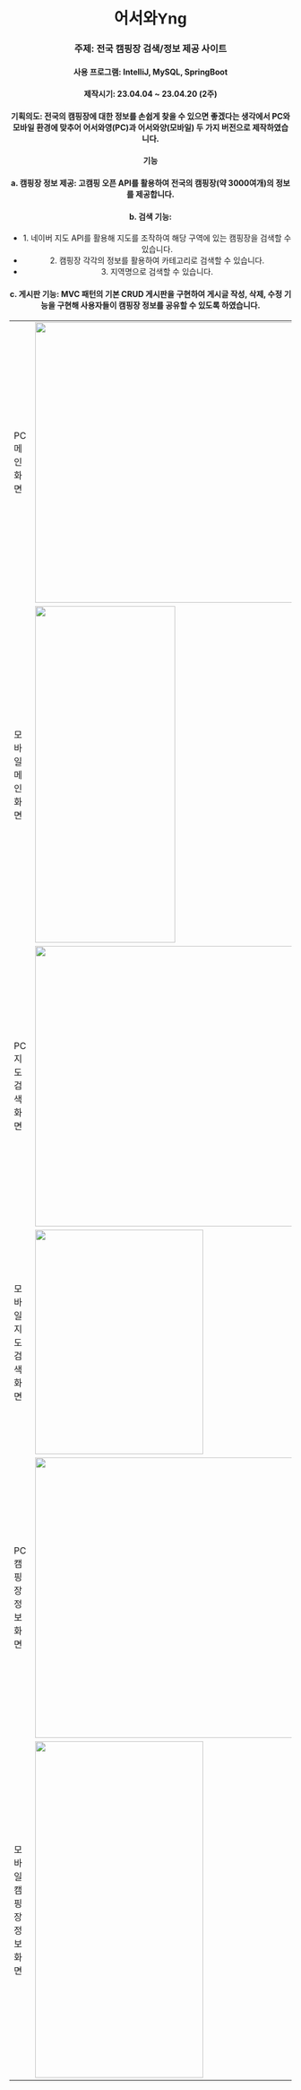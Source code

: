 <h1 style="text-align:center;font-family: Arial, sans-serif;">어서와Yng</h1>
<div style="text-align:center;"><h3>주제: 전국 캠핑장 검색/정보 제공 사이트</h3></div>
<div style="text-align:center;"><h4>사용 프로그램: IntelliJ, MySQL, SpringBoot</h4></div>
<div style="text-align:center;"><h4>제작시기: 23.04.04 ~ 23.04.20 (2주)</h4></div>
<div style="text-align:center;"><h4>기획의도: 전국의 캠핑장에 대한 정보를 손쉽게 찾을 수 있으면 좋겠다는 생각에서 PC와 모바일 환경에 맞추어 어서와영(PC)과 어서와양(모바일) 두 가지 버전으로 제작하였습니다.</h4></div>
<div style="text-align:center;"><h4>기능</h4></div>
<div style="text-align:center;"><h4>a. 캠핑장 정보 제공: 고캠핑 오픈 API를 활용하여 전국의 캠핑장(약 3000여개)의 정보를 제공합니다.</h4></div>
<div style="text-align:center;"><h4>b. 검색 기능:</h4></div>
<div style="text-align:center;">
<ul>
    <li>1. 네이버 지도 API를 활용해 지도를 조작하여 해당 구역에 있는 캠핑장을 검색할 수 있습니다.</li>
    <li>2. 캠핑장 각각의 정보를 활용하여 카테고리로 검색할 수 있습니다.</li>
    <li>3. 지역명으로 검색할 수 있습니다.</li>
</ul>
</div>
<div style="text-align:center;"><h4>c. 게시판 기능: MVC 패턴의 기본 CRUD 게시판을 구현하여 게시글 작성, 삭제, 수정 기능을 구현해 사용자들이 캠핑장 정보를 공유할 수 있도록 하였습니다.</h4></div>
<table><tr>
            <td><div>PC메인 화면</div></td>
            <td><img src="https://lh3.googleusercontent.com/fife/APg5EOae0NwFm6qdVReM6ZfrVvc8PDLN0P2DnLJEwIgQihb5SqPeEUL0CLwOfP8HuOzEh3gD5CEKSJ6GjHFrNJoCL2-xq17xTkNUZ18s_KpsJyL7G8ugHsE0bgV_wqF0WUsgvp6xjiAWUdTQlan8X9U2O3p3a3NpzQotUXO1ZYAAYx0TynNVFPD2Wj3iy4GDfdHNddA-gaMFo7OAlm-KyEhXR_IrVc2UFFKDAqhIDdQqzh4JdTnCSly3EJbsq2osVN3BEplKkQ7TEONnGiG6MNX-OtolgmIM_I9ziuygAsJ-X1Gutun811aNxQ_octhOlf6uV1s6bEtWE0gBYym5hKV60zJ7ZTt7JEmQM4wpb120tC74lystLnIk6zJDPOZn6ErYnDSFpF-CEK88qfxVSiqTusZXIjulw0N252-qlMfUEa_OGwXjFpeKbsJ13noXtdDbV1p4xZKX3Y6xG-2zLOWd8TQ7ZI36ko1UjDxxccIJ3Xxe2mNPtY0jcHLsgVKQjCNsjeQYM8wntUAxSEqgyqwmv7nb_kF2tvmRDLNoqxGaxkNxU5ZpFrODBPQc7eJjr38aL2G8bPtFPEfHJGUoHpxhUd6jbXUEwmWOJf7-qwbk1atoUKpO0FRlM_O2C0W9_JLX9fCfIwPN_9JKEVu24WtBI8eiJperVGHYpD-BadAfCX9XICTSK45QEML7xGk_o1s7JiCBF6bRP9qLpPJ2iW7oq_Cw0bOrht-DH6qfjUIq2zR_VOItNMeBVjmIUwycAEJeqnBMlponWXNSR7fEmJmeVsFFiLCMtn6GdR9Jg9Vru-rjSfMO3W-3M4D3wh8UmfclK8Ihxcv_woaEESM3iIofDNE2H0NReBGJVU_dCtstF4OLWUL1-8ftoFz8_9iN9zb_uExxq-Ja_MCrNvlauVVct25Pyd_FiPzjECEob95YmiIhbzMGml71nhE7x0BhFYp83ebkBlAbH_kKVtuVQCHElIhjYMhuGIVtr2rXnw653U9vrDKbxsoP6jP0Qc92FXhmto8kNy_qwnk228JgH_TAYzqhOt_bXe7rbXVow484MKIwds7uFVl6jc1ZHcSs1GgCFZj8iB4d5zPPOLGik6ODv4OtFYwgHePHCeyc4-E8Zc14sYUdH1x8rCUBkHFnzSmDs-yeYk4hxqXxlQ9FghIb5sPyJro9ptptgcWCO5gZFDBok_7DZLE714tCpWjOTZeLqfZn5_UbRATBe3I09wqwX8-GCNPiErsve1kn9iwVCKKgahHQn-x3Vl3OjpH5M1GMFm-FX216Ffwby8aWmF3SwYzizWNx4kcYaGPWO6KxFcqxOsvho2QL2KUcojrWqOI_7xYFVQi4YbzRHCkvDUXfeHL1IZo5PiNVzx5IksfnGmsSzSzadsDVcl1wRlCUTFiPpnsO5Wmx39nZ-JcAweGvG0lRQ2bfdDKoT31oGfNf-jf5ImRx6f3PxXhcmCE-TykHsellOwzBMcBrr9gwDUDA2aLVd6bjNFY6h0bvfWCIUpryLt0lr_FKDw=w2064-h969" width="500" height="500"/></td>
<tr>
<tr>
            <td><div>모바일메인 화면</div></td>
            <td><img src="https://lh3.googleusercontent.com/fife/APg5EObP8gg1DjYVBcKdJzU1flJkBnYoRgj5MBr9PmDta8Szri3lNkHr1JAXYC_pKrI8rZltv1LhtYEptlnNpt7ZR-T4FjYTUhQXzsLjTMdloqr6LuXID3RhVm_SGBWvvq3WCZPfW7rCi04ToA_3MVt1cf3vrvtYf7IOE2ZG4Ne9WVgHR49Uw4A3jiJHXGs6SVMhYtjjF_2v7_7y90L0_khjgbyTyf8DgkI42WZ68FMDWz3Bbnde4wlBWEsivqRqJRTBCXL_BdRYmSgjbOH6nMipWQ8vwXiZyFcdqOaMWk1Pzt5RtEXaqu6s8y5n6WMzjDLHStq6wt8qURIBMsqdB_2TT0tJcxYe9OZQ4YaUAc_ZIGYJJcViY5R0PuEZgsET5ikXtv_fRjFqy9srzbadG-B3_YVZvtlyQNjdNG1z1jEr4NuXO83ZijMtKzmzZAQevhFE9La4iW0MaQAQJy0uT8thx9sVJbFU82rGqpZ8p0aLWWt5Nq4QIQv8fkDzUsSrlRXDCLSOMP0Rk4NIlabEvog8-OJWtAJV0YIROQ-w1jmCRbAXadGhtLg83Mw8AZqot5Zg6-5V-MufC0RJuaEIbrBjIs4aodhfGi8LlpEfS8z-nmd6-oT_fWJec7kq6o4t7cd6xoUrap76n-UdYvwhGeht4A-DLmfe80Z7WR_UNQO8JhxXFWa2_F7vHugPCMkESOzFyTFJV4ZgUTQvPF8YnLJpa0jqjooMpKT-XDF1nYar6rT6AycZY39apmr0SpR2YAYoE_f3aLpivkRxy6PUV3cf91cVi71IJ3NXoeAlb0EATw91_BzLX6Xe7gtUzff6HVFfryRqUTqF5yqBSHDJ6Jshs7cbnUTWvinIc-WBveNH7NNisKPLdJxxh7TtNdmBihLAPRovSct9FgBHw6cOgHq410fLlORRxK1ov5ic-c5cacTHkncdPA3JjpZjzWzEfS7c_Bwys80tlq2gpkX-ZAcCKL36CHjqgThurrxWBP6Hos-8Baj2bhiktLWcDhqsvXJLTpY16yMkR1jFrQyhxw-w1ZDsrlLBLCfhCn-_s5Yd_DERQMjbw5Nsw5O_lcMcQCitadPdGkIdleEpAlwdtEsMxXBsYT8qqzExtMp39cEZNNHoMTsKTvSuouiGXs-7QygHjWxRepMUGlJ_7ADsqouP2SzBeO2QOaKcQKwm27YtpH1aODyl8IXGVpsPPt9ic_1Kju1do7KNblg9c468mtx5Wuwpo_Wk-sSDD_Qp6XV0bfOm-p6wUAawXoCKYimkfXq-RCxLnFkfOgpgpRHaYYYaH_uqvFs08Q-fomxaVDYu6I6HGPQOXpTMLjKWwg00OMLIJ274KlxcCNwjEpXF61l-O7NRQpbp7UZERYY634YacK-itcKgura_-ovOduLvr2z0DZVkkLF6079g2cD5yIawOt61fVbMOxI7_MnxKBpdZslTLq4AAS9PmHoprRlnrU5VDGlxWprDO-OjxeQkoJo=w1920-h937" width="250" height="600"/></td>
<tr>
<tr>
            <td><div>PC 지도 검색 화면</div></td>
            <td><img src="https://lh3.googleusercontent.com/fife/APg5EOa9S-LpTzhz0e4JaDokCkJx2wcxGVv5s420Of_H5udCgK7Gz1oglmXtCU0t0LLHtuOCz3VQARZxLppBVmEvT98JLZcjFvp6Le1r-fARfZv6ZEBi2_l1WsOwVPDbpllwqDoM2CGtoI_iN-Mkwv09rK86ZpGFAWdL-rM_j_P6T-KycLyzBJlBShXTjt1PVhYIepQtKjK-rpE2tb7d_a-vmI4g9WemFAnDGQtZpMXeQmcf7jpNnAdpBBUipSYJRqgLhnXvaHVLqj9tW61GPcco6fV7DTymj2iqT_aSA3vKS1fOTeuV0gXV-Svbnsi-vha4hphzkLVkbyj5MNwQqwcGFZVC29M5QMCkUNy0Oe1QUS19bagK0Am3LoRq-iS-h8JJH7d6M6gg4-dqjqGsOj1sBN40_onOSwr8PysqBRKQbTYnM12LZV3kh6oBOgCFvJRTVsFl-B2EM0jL7yp87kg_a3Wf7ULelcqIcO5byZU_4IUF-sgQcxCveJrCGHpAVTvH1zUA_PCGFzqTKoDWMNjI2VPKNG_cNFRy8rI-phYt0__grBv7_9XdTALZtNJQhuHIXbG3BXi7m81-Oaua85wpmCBZrbTpDHztRqu-BcM2uEdUQLjpgGbke_r3fVeKGdRSfv3kcF39yM7w7RZB5lJy7Mu4fV3yXlXcWpyznMgUhrqx-RK7GZce6HLC7-n6WM90QFXWv6C9wvlPMqp1J2p2jaXWXaPMi_0V_6AQTWBeXzJj7uk-7sj37HD0H-jlFZ6ZV5cwmELJkkmkiBqY2MBnlvKLarmvLzoJxstSdAbMKrL0ui7Nry7vER1ndHixZh9uUbLGCSgwo1re0qAytDo6hzC3umtcvwXVAOur-U50UmwTuxVQYK17UOKR09QeJBdPC_FWYl2Gtd_Jnnl2e94HJEBo6jJ-1UdWNnxoCg6pujVvmgykfokGJ_FKnvMYsBpJGslw_9ifnNgRKScnM7J8g9KSUxRfaqDAudjfBOq2sMzHBH8N9Y2YvFwNK4LTer1UM9LYR0cp07W9Urjj1U13om81S5J0ElSP_OU-NGG7azZ6XMJaVU8prcjeGS0prEmLkQvdmxGl1ITb7tDEyxo67ffq8ZmGT7MCsUtp_JS26_AeAE4Xlmjiwwf8zkjC5yTgVhK02GDX_9QC3sXqpO3219n9v8sduV1TgSEqywZ1xLuAG86phtg8vwLOYlf_Eh1tUaGsk8APgV-zzbHT4sXamibCdbE27R_1sYyUHxTcHvITcpgM0faCgBhJV4TnFeM_PdC3uo60rOzNyhBo90atm8RHa8Tel6DHWBWFsyu8tmq2MG_HU23iXQaAu9sVwjCLm5331ahvmVAJaTfRebmLgCSUR43rCAb9CPTt3D3Faju_K2rhCFJDFHSf2KymLKWvtMX-Rf0bEvhNsl51t7VtfBQPNmK6wus03ugGKasQoyLtd-PU3QwwwoZWzIj3LEbjmh_yZ4W4HbV7YKQg8vvSUGgCugA4eS-wKNrzpAiJbyD8yZEstUGqwg=w2560-h969" width="500" height="500"/></td>
</tr>
<tr>
            <td><div>모바일 지도 검색 화면</div></td>
            <td><img src="https://lh3.googleusercontent.com/fife/APg5EObHE7cZnxLXPOZevugxj7j84WvxPbehK3IkJ5nKGmNPgNJr2bniQGxaH1ahvuQMnKv58d-Ez6xcSHYKsKoZDedFlIBXxP7f9gYaDEsV-TgHqawvtRox912iPU0e0YkhraTIzrMD1v9r5qznf47lHKTw339yh-y-zvAO4EH-O5UQF9dAYQzAR1aOKZv0L8J1tfaPBJd_KWpSU0QtQDjijGdLCNhusnZxSYKKxtX9sFblZBT-q1caT5XUbAZCisYNtnGcdvb9lObW7tP9GfKc9Re0y3-dRLrYEFV8LhvbAnevxT6aQOuHG3mY67m2P-FgX-7gaLKsbYiOEDXlfEPk6JkKEQFdB2YwdkdueJf950ArRvb_frFzsAIF94vqA-r-kIMQQeTaCbFDptpUetylRZr5jYTAqmf4AbOPgyapv_fjG2eiwcQ8_Csif3W1yxpK3NjHisZy0fQkF0pg-kProm2LX8cSr8e4WOfcbnrxdTXDGgMFxYi01pFwaopaZe5Gcn7mNrY4I7B8Ggx4Fdln-6XZGfXGdlLi-VTRPy8f694p0fDynySgN4CeHZ6sbgdkFRTPM18Bdf3ED8pZqVmzeVb2Vnk3n8fclbT7YPdvAYEN7Xq6ME8-zXbX9FGuLiVpVjnszx5DNKVIy21-uo_LSe7R63GQ9E9W8RIHXI7nB_JYxCqr43HcrS3iCqAjM-uBxV7E-3cvb0GEbA2XCKAJZytKeCVprOuvrwGvHOQLdQx1CAG8YcKJHFINHtp3_IeuvtkpQNZVfyNf71JqDosC3Id9XUJONsNvc-ParPQVRmZNNOZd8TJZoxMaQilgNRzCCg6YGLiKKKWa4BlfO2ovCC7SJd1RNAnHqwVs6eEczuOCRC4ZAftrbmZ7H72eQoB7oNIJNQKMqet1sKawTcwD8aOAxTL1Zylo4TAE7H6wzuCszTcNLjRJtbbjZk-VGtF-49KoRHA9rMIsUjtIaUJfO2msQ-9LUb5yc7TmZsIEoc8S5iVKdvAbX_PY6-18i5FNBh_aQNiiB6UOwLmNPUjQuS9QLCq-Be-lPNG-eZmMVVnly2Z8lNJ7DRJT-hxI9RKF7RSkWFTv_ncrPh64wqySKs_2v-L43THGzRjtnn3nhFUc5YSX4_AOnxWbN4ZXK2LAvWrDAK_F91mPw3LRy2T4RZfTGRXKQHYKy3apktv_o6BmqtKVf0wcBVhTy_eCKKkt3FJ5EbtsUemtr-320hDwYijrtHtHb0ZAy1O5JbV5_05zc0sRb0J-S7znayKBL2jHDHRTdIrK9kZHfnvpn5RTG46psSifIOBrM0xOEOibrdf9AlPSevyINkj4qfzGzdLbYn5-_YBM_iIeTYvSsoykVLTosrijxA4zpU8tKPZwLCJpR0HUQKLWM4VGrIQN-utYtijdk-LW8mSa7_NgkwwEYfv2xBrf8xmB7daoxY8M1Or1o0oKfAxiAf7Fr6Dd-C6g0XvT76f63vtYvcslgyKPuDvXoapzC07gTrIIj_rCQg7YgY2GpUjvkw=w2064-h969" width="300" height="400"/></td>
</tr>
<tr>
            <td><div>PC 캠핑장 정보 화면</div></td>
            <td><img src="https://lh3.googleusercontent.com/fife/APg5EOZzBXC61BzH2DF__zY1LJN7F7bICMAM_R_Yjw3NWrBIjMXJUA9yg39QfGhwDE9FBbp7vsruVhCnzTPdyqNdpJkPZkeZeDJBN4pM1EsUilcEKjq3n0LPo_84YW51aCRvhfEIMrP6FN92wc8vmr8kvkUvzePRM-LuOChe30NgsqXnXpygkJiODF7VGEmMDUn3SNEaRcoeo5ttAIZgnPBt25zotLkIxtTNuQ38AD96KYFAe6w2fgVVWoouoK3Q6hEiY_9S3qIsWOBKWuSHkLjTw4F7y9rDR-pOX9vxnPAeUSFO0SxL3bgMvZygb5y7gXoc07-yp1Q1RBaE57W_zeF5AzJtQu-zlYDgfkLmI7DbGyOCBufM0O6onLEJHr_6C3pBSMTh2-mVqVGFzlqaen6deUErFmICDRASSKBKCTZfiKLYDJxd89Lyzmt0KcGBHm4o0GxBsW1o9-HaT8DuxyoskwKZu8BhYnqver2JEdUiFGiffk49QBGDPZrZcZzIIJIcZsUAnAbaAvPJbmpC2iJLCPAMft9wnXYrr1UYPhKDVb_HwvUzNO6Z2tObzQx71ga0_1g8blurBlMP5oeZ69jwAKsAZexVt4E5i_8yldPvx_dsQXgK-sUhkizv7CfZCkW_cLn5aSEnJ2hHYstQWhs3XO0xb2Jp12kZmMAHQPNTjhYFczDra-ouy7suDhdIaqaIsm5GUvBd0683UocN2bK0PkVSXNLL3gbbneDAXH-ov7wy4ikbbQnFZZQeKnoht9WOKwH29DIxndQhQw_EqMK2NSgxmPfC0wanyIDBAt_968PKBonfXEiebPgWTmvMJv2QfqHK04qXUAgj-XbneyBcqY0AH_hxSvbT53B9P6QArwLiQXSw1XYhzTU0EHFfBo7o5eS2iGWhsAttRoC96bSJacUnyf1TJFKHgIc7HLthAXlBmua-7BbCR_UzWJGjlnq3x1741kyqh1zGeVbr8yWwSxEBJFlfRApT1iT52TnelpeMqxSNp5Wc89GVLGmonMK9efZgujSM1WKfHL6uS9reGa7_XSnQU2rstFvVMNewBmk5yZUcGPwO88mYIBjqIbsQVgxt2dKannDyEbYJXg_ztBg5pAWqCu3WKeKMLbzhXrydtkiNtP-SgunkCA6HaOr3ZZKRWsncbw8xPmFtT1WS8fqPFNk7BY_iyP9-FJqaowFhC7kRl-VQ2g5kcSKXDP2zJvF7QBEC9kF5VDaviHRU_PBOJvw6vTwDoqJq2udHo8GmXz_UuS7QWXAyvlTh5WPOlXh3jIA5pMnhSokYXBan5JZ3o-ByEKH3cFIUHS4iezyIED8L-cgwlFdkZADtgAo8ZaTHoyJqCpcTdcEfUOXD77N7F-Mt893rsYVLG9wrxgyxJl8H0nV9BNS1mWR-bjZfE4wp7gcCMPFeAO-LJJ51sXYchW5MTxW47EUuZw49MFV_r-cxjlbVsp6UeSlK8RuNQ1H4M8JfeEqlOK18x9bjCfsX-Zdk2TyDaOHrNd0g_I3bnkDaVyJ7VQ=w2560-h969" width="500" height="500"/></td>
</tr>
<tr>
            <td><div>모바일 캠핑장 정보 화면</div></td>
            <td><img src="https://lh3.googleusercontent.com/fife/APg5EObPQJtxQPdLcn809Mb0hHXL_IcYo1o9YiEiWNRzysbqtN8dBdVl6qgzMSVuRsdZDpv9oUa34dZTNpLcHhGRZ_wEILcxn-9pyGeQQloGn4teT8BjfKEkGSr4hg-bPo-sI7uWc-P89YVvXtmkmw7zR-zYVeOzfjcYaaux0pmnO-AWyvXfYaxaWKAoa2HPM7W18MTtFh5UaKw0zP57p1RfgsISmjMkDtxKP8duooEp5MmkRNvB533f-jg6g8oErj0mlv20yzaRpJynjfKmlefgyEuPxRLRJ6ZAqpNxdM6sf-_pa04aEHWz4AKGrkB6Nd1Jf0V_zY32DNvMPZ09H0NWmwB6FM_-BKoZi5jxoB-uDIkl3qL4grilPuWH1tw2S4EhTvNo1l0WJvzc1FCwwmlWoPjQJ6YzcUR2W2W47FzFuNOiFhCwu3tQ5FODK3nlOjkr1-x3Ys53-bCAjEFKo5liolNTpIqrcm2Mx8yijNPk1wF85P9-UAkXti8CRY97e5By4hA3AssJBJ8CT9kSYReh4pKQKqHMoRF4dGyO_p8WaWnZgnqnD1e6y0UbcCvRgFVCSmakVhCFhKvkMSf-L0FauEF19m2CQQh_g3Yvxb5sKngQtJgTIVo1UyA5phdOt8WtYK4nkH4CDTW5aQVDsGRtbvGIi2PrLrzmgv2O0kIyqyp1j2Viu3yUsoW5AN9OuNsz6IbsCAGb4NQO7KMca75xhGbM7XfYVCADgaBnhtH26uVxOzX76lZnCGQ9MBtVS3z3cvFJImGibLIW-2PsBpPRujOO6es_b75ts6028rnRzXBMYVaXyptEFpDsjhY-cU-BW5YjdsYi3sk5xgqWdAV3_u60_wwMUq4WHny0UVImuo3zhL7SQ8kKLwxGVQbOuycNgRxrBCe1tn7cNjRsukFMYYFm1y2eFsOqVJFcjd0UN5lQOGhtywm89NctkVjQRif1BYgzQvtWzU5A1IfVca23YebKonBOZAJYEgD9hKmvQMQSMOHKjJQzXhbG73Ovy0k_BbW71Hgagf_BCC4b24WBGpOI62h3V8Raz41Gog5LSwDZUiUObLQ-8ywmTZZzlA-X2yHiptZ9hAuH64-3rnI1cVsPVcCTHTEhLxPBIABsH90HbD-S1umgbn1vymHN6smIGESrTegz9fxJSm2_ohRca5L1B1VZcDh3NgGn-7xE44jyeKIXiiS9BI_LEVBzzA3ZJz1lwKU6fioQGn9o0HDhkhAeR3_zU87UfYxOPfg5nAfpqGsGjbEJtzXFqG5h5aazxerHsecbFh6H3QZVgIB_BOwa-NFQYBOEZnDipnd4Ae3rn-KbZtf7LrSo3Wg1MBCq2koK5IG3iM6ENEYbmAKonFHKU7uuo-uzJS2cOuyhdjHi1nBPjLRZ-O19ccHlTV6tBVz2pAFts7jy9jE7EkgvMrzV3jifwzcLgogrRiSdPiFpV7GtL1wDdUx7POjZ2uod3foEQ9NIwuw10ugDncB33EmWzmiWklGrJNrlglW2BPXiEdSu8O3r9A=w2064-h969" width="300" height="600"/></td>
</tr>
</table>

